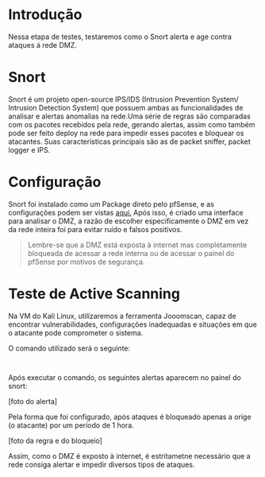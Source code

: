 # Introdução

Nessa etapa de testes, testaremos como o Snort alerta e age contra ataques á rede DMZ. 


# Snort

Snort é um projeto open-source IPS/IDS (Intrusion Prevention System/ Intrusion Detection System) que possuem ambas as funcionalidades de analisar e alertas anomalias na rede.Uma série de regras são comparadas com os pacotes recebidos pela rede, gerando alertas, assim como também pode ser feito deploy na rede para impedir esses pacotes e bloquear os atacantes. Suas características principais são as de packet sniffer, packet logger e IPS.

# Configuração 

Snort foi instalado como um Package direto pelo pfSense, e as configurações podem ser vistas [aqui.](Configurações/Configurações.md) Após isso, é criado uma interface para analisar o DMZ, a razão de escolher especificamente o DMZ em vez da rede inteira foi para evitar ruído e falsos positivos.

> Lembre-se que a DMZ está exposta à internet mas  completamente bloqueada de acessar a rede interna ou de acessar o painel do pfSense por motivos de segurança.
# Teste de Active Scanning

Na VM do Kali Linux, utilizaremos a ferramenta Jooomscan, capaz de encontrar vulnerabilidades, configurações inadequadas e situações em que o atacante pode comprometer o sistema. 

O comando utilizado será o seguinte:

```  ```

Após executar o comando, os seguintes alertas aparecem no painel do snort: 

[foto do alerta]


Pela forma que foi configurado, após ataques é bloqueado apenas a orige (o atacante) por um período de 1 hora. 

[foto da regra e do bloqueio]



Assim, como o DMZ é exposto à internet, é estritametne necessário que a rede consiga alertar e impedir diversos tipos de ataques.


